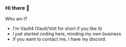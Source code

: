 ### Hi there 👋

Who am I?

- I'm Vault4 (Vault/Volt for short if you like it)
- I just started coding here, minding my own business
- If you want to contact me, I have my discord.
